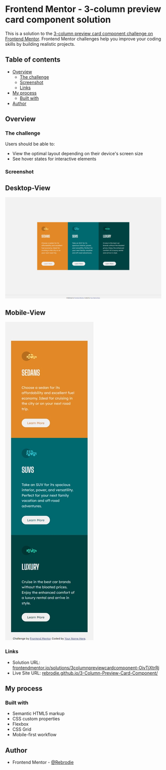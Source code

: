 # Frontend Mentor - 3-column preview card component solution

This is a solution to the [3-column preview card component challenge on Frontend Mentor](https://www.frontendmentor.io/challenges/3column-preview-card-component-pH92eAR2-). Frontend Mentor challenges help you improve your coding skills by building realistic projects.

## Table of contents

- [Overview](#overview)
  - [The challenge](#the-challenge)
  - [Screenshot](#screenshot)
  - [Links](#links)
- [My process](#my-process)
  - [Built with](#built-with)
- [Author](#author)

## Overview

### The challenge

Users should be able to:

- View the optimal layout depending on their device's screen size
- See hover states for interactive elements

### Screenshot

## Desktop-View

![](./assets/design/Desktop-View.jpeg)

## Mobile-View

![](./assets/design/Mobile-View.jpeg)

### Links

- Solution URL: [frontendmentor.io/solutions/3columnpreviewcardcomponent-OivTjXtrRj](https://www.frontendmentor.io/solutions/3columnpreviewcardcomponent-OivTjXtrRj)
- Live Site URL: [rebrodie.github.io/3-Column-Preview-Card-Component/](https://rebrodie.github.io/3-Column-Preview-Card-Component/)

## My process

### Built with

- Semantic HTML5 markup
- CSS custom properties
- Flexbox
- CSS Grid
- Mobile-first workflow

## Author

- Frontend Mentor - [@Rebrodie](https://www.frontendmentor.io/profile/Rebrodie)
